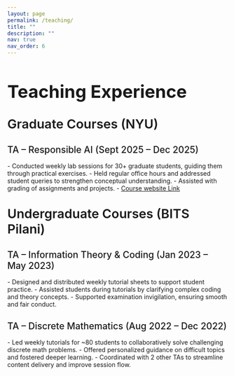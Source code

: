 ```yaml
---
layout: page
permalink: /teaching/
title: ""
description: ""
nav: true
nav_order: 6
---
```


<h1 style="font-size: 2.5rem; font-weight: bold; margin-bottom: 2rem;">Teaching Experience</h1>

<h2 style="font-size: 1.8rem; font-weight: 600; color: var(--global-theme-color); margin-top: 2rem; margin-bottom: 1.5rem;">Graduate Courses (NYU)</h2>

<h3 style="font-size: 1.3rem; font-weight: 500; margin-bottom: 1rem;">TA – Responsible AI (Sept 2025 – Dec 2025)</h3>
- Conducted weekly lab sessions for 30+ graduate students, guiding them through practical exercises.
- Held regular office hours and addressed student queries to strengthen conceptual understanding.
- Assisted with grading of assignments and projects.
- <a href="https://dataresponsibly.github.io/rds25/" target="_blank">Course website Link</a>

<h2 style="font-size: 1.8rem; font-weight: 600; color: var(--global-theme-color); margin-top: 2rem; margin-bottom: 1.5rem;">Undergraduate Courses (BITS Pilani)</h2>

<h3 style="font-size: 1.3rem; font-weight: 500; margin-bottom: 1rem;">TA – Information Theory & Coding (Jan 2023 – May 2023)</h3>
- Designed and distributed weekly tutorial sheets to support student practice.
- Assisted students during tutorials by clarifying complex coding and theory concepts.
- Supported examination invigilation, ensuring smooth and fair conduct.

<h3 style="font-size: 1.3rem; font-weight: 500; margin-bottom: 1rem;">TA – Discrete Mathematics (Aug 2022 – Dec 2022)</h3>
- Led weekly tutorials for ~80 students to collaboratively solve challenging discrete math problems.
- Offered personalized guidance on difficult topics and fostered deeper learning.
- Coordinated with 2 other TAs to streamline content delivery and improve session flow.
